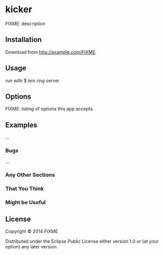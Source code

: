 # kicker

FIXME: description

## Installation

Download from http://example.com/FIXME.

## Usage

run with 
    $ lein ring server
    
## Options

FIXME: listing of options this app accepts.

## Examples

...

### Bugs

...

### Any Other Sections
### That You Think
### Might be Useful

## License

Copyright © 2014 FIXME

Distributed under the Eclipse Public License either version 1.0 or (at
your option) any later version.
